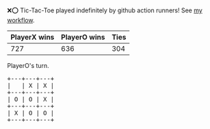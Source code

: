 :x::o: Tic-Tac-Toe played indefinitely by github action runners! See [my workflow](.github/workflows/play.yaml).

|PlayerX wins|PlayerO wins|Ties|
|-|-|-|
|727|636|304|

PlayerO's turn.

<pre>
+---+---+---+
|   | X | X |
+---+---+---+
| O | O | X |
+---+---+---+
| X | O | O |
+---+---+---+
</pre>